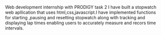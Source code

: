 Web development internship with PRODIGY task 2 I have built a stopwatch web apllication that uses html,css,javascript.I have implemented functions for starting ,pausing and resetting stopwatch along with tracking and displaying lap times enabling users to accurately measure and recors time intervals.

